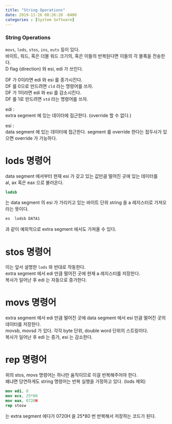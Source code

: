 ```yaml
---
title: "String Operations"
date: 2019-11-26 08:26:28 -0400
categories : [System Software]
---
```


### String Operations

`movs`, `lods`, `stos`, `ins`, `outs` 등이 있다.  
바이트, 워드, 혹은 더블 워드 크기의, 혹은 이들의 반복된다면 이들의 각 블록을 전송한다.  
D flag (direction) 와 esi, edi 가 쓰인다.  

DF 가 0이라면 edi 와 esi 를 증가시킨다.  
DF 를 0으로 만드려면 `cld` 라는 명령어를 쓰자.  
DF 가 1이라면 edi 와 esi 를 감소시킨다.  
DF 를 1로 만드려면 `std` 라는 명령어를 쓰자.  

edi :  
extra segment 에 있는 데이터에 접근한다. (override 할 수 없다.)  

esi :  
data segment 에 있는 데이터에 접근한다. 
segment 를 override 한다는 접두사가 있으면 override 가 가능하다.  



# lods 명령어
data segment 에서부터 현재 esi 가 갖고 있는 값만큼 떨어진 곳에 있는 데이터를  
al, ax 혹은 eax 으로 불러온다.  

```nasm
lodsb
``` 
는
data segment 의 esi 가 가리키고 있는 바이트 단위 string 을 a 레지스터로 가져오라는 뜻이다.  

```nasm
es  lodsb DATA1
```
과 같이 예외적으로 extra segment 에서도 가져올 수 있다.  
  
  
  
# stos 명령어  
이는 앞서 설명한 `lods` 와 반대로 작동한다.  
extra segment 에서 edi 만큼 떨어진 곳에 현재 a 레지스터를 저장한다.  
복사가 일어난 후 edi 는 자동으로 증가한다.  
  
  
  
# movs 명령어  
extra segment 에서 edi 만큼 떨어진 곳에 data segment 에서 esi 만큼 떨어진 곳의 데이터를 저장한다.  
movsb, movsd 가 있다. 각각 byte 단위, double word 단위의 스트링이다.  
복사가 일어난 후 edi 는 증가, esi 는 감소한다.  
  
  
  
# rep 명령어
위의 stos, movs 명령어는 하나만 움직이므로 이걸 반복해주어야 한다.  
왜냐면 당연하게도 string 명령어는 반복 실행을 가정하고 있다. (lods 제외)

```nasm
mov edi, 0
mov ecx, 25*80
mov eax, 0720H
rep stosw
```
는 
extra segment 에다가 0720H 을 25*80 번 반복해서 저장하는 코드가 된다.

